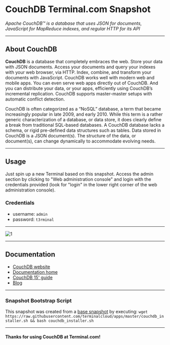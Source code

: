 # **CouchDB** Terminal.com Snapshot

*Apache CouchDB™ is a database that uses JSON for documents, JavaScript for MapReduce indexes, and regular HTTP for its API*

---

## About CouchDB

**CouchDB** is a database that completely embraces the web. Store your data with JSON documents. Access your documents and query your indexes with your web browser, via HTTP. Index, combine, and transform your documents with JavaScript. CouchDB works well with modern web and mobile apps. You can even serve web apps directly out of CouchDB. And you can distribute your data, or your apps, efficiently using CouchDB’s incremental replication. CouchDB supports master-master setups with automatic conflict detection.

CouchDB is often categorized as a “NoSQL” database, a term that became increasingly popular in late 2009, and early 2010. While this term is a rather generic characterization of a database, or data store, it does clearly define a break from traditional SQL-based databases. A CouchDB database lacks a schema, or rigid pre-defined data structures such as tables. Data stored in CouchDB is a JSON document(s). The structure of the data, or document(s), can change dynamically to accommodate evolving needs.

---

## Usage

Just spin up a new Terminal based on this snapshot. Access the admin section by clicking to "Web administration console" and login with the credentials provided (look for "login" in the lower right corner of the web administration console).

### Credentials

- username: `admin`
- password: `t3rminal`

---

![1](http://docs.couchdb.org/en/latest/_images/futon-createdb.png)

---

## Documentation

- [CouchDB website](http://couchdb.apache.org/)
- [Documentation home](http://docs.couchdb.org/en/1.6.1/)
- [CouchDB 15' guide](https://wiki.apache.org/couchdb/CouchIn15Minutes)
- [Blog](http://blog.couchdb.org/)

---

### Snapshot Bootstrap Script

This snapshot was created from a [base snapshot](https://www.terminal.com/tiny/FzpHiTXG1K) by executing:
`wget https://raw.githubusercontent.com/terminalcloud/apps/master/couchdb_installer.sh && bash couchdb_installer.sh`

---

#### Thanks for using CouchDB at Terminal.com!
